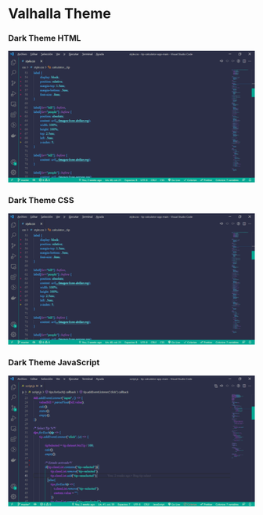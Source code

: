 # Valhalla Theme
### Dark Theme HTML
![Screenshot HTML](images/code-html.png)

### Dark Theme CSS
![Screenshot CSS](images/code-css.png)

### Dark Theme JavaScript
![Screenshot Js](images/code-js.png)